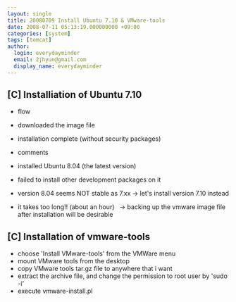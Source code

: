 ```yaml
---
layout: single
title: 20080709 Install Ubuntu 7.10 & VMware-tools
date: 2008-07-11 05:13:19.000000000 +09:00
categories: [system]
tags: [tomcat]
author:
  login: everydayminder
  email: 2jhyun@gmail.com
  display_name: everydayminder
---
```

[C] Installiation of Ubuntu 7.10
--------------------------------
* flow
 * downloaded the image file 
 * installation complete (without security packages)

* comments
 * installed Ubuntu 8.04 (the latest version)
 * failed to install other development packages on it
 * version 8.04 seems NOT stable as 7.xx -&gt; let's install version 7.10 instead
 * it takes too long!! (about an hour) 
 &nbsp; -&gt; backing up the vmware image file after installation will be desirable


[C] Installation of vmware-tools 
--------------------------------
* choose 'Install VMware-tools' from the VMWare menu
* mount VMware tools from the desktop
* copy VMware tools tar.gz file to anywhere that i want
* extract the archive file, and change the permission to root user by 'sudo -i'
* execute vmware-install.pl

